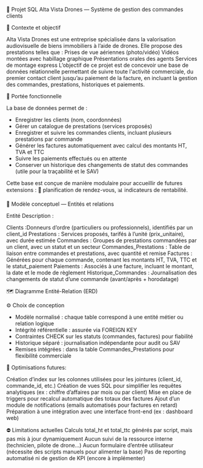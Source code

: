 🔖 Projet SQL
Alta Vista Drones — Système de gestion des commandes clients

📍 Contexte et objectif

Alta Vista Drones est une entreprise spécialisée dans la valorisation audiovisuelle de biens immobiliers à l’aide de drones. Elle propose des prestations telles que :
  Prises de vue aériennes (photo/vidéo)
  Vidéos montées avec habillage graphique
  Présentations orales des agents
  Services de montage express
L’objectif de ce projet est de concevoir une base de données relationnelle permettant de suivre toute l'activité commerciale, du premier contact client jusqu’au paiement de la facture, en incluant la gestion des commandes, prestations, historiques et paiements.

🎯 Portée fonctionnelle

La base de données permet de :
- Enregistrer les clients (nom, coordonnées)
- Gérer un catalogue de prestations (services proposés)
- Enregistrer et suivre les commandes clients, incluant plusieurs prestations par commande
- Générer les factures automatiquement avec calcul des montants HT, TVA et TTC
- Suivre les paiements effectués ou en attente
- Conserver un historique des changements de statut des commandes (utile pour la traçabilité et le SAV)
  
Cette base est conçue de manière modulaire pour accueillir de futures extensions :
  📅 planification de rendez-vous,
  📊 indicateurs de rentabilité.


🧩 Modèle conceptuel — Entités et relations

Entité	Description :

Clients	:Donneurs d’ordre (particuliers ou professionnels), identifiés par un client_id
Prestations :	Services proposés, tarifés à l’unité (prix_unitaire), avec durée estimée
Commandes	: Groupes de prestations commandées par un client, avec un statut et un secteur
Commandes_Prestations	: Table de liaison entre commandes et prestations, avec quantité et remise
Factures	: Générées pour chaque commande, contenant les montants HT, TVA, TTC et le statut_paiement
Paiements	: Associés à une facture, incluant le montant, la date et le mode de règlement
Historique_Commandes :	Journalisation des changements de statut d’une commande (avant/après + horodatage)

🗺️ Diagramme Entité-Relation (ERD)



⚙️ Choix de conception

 - Modèle normalisé : chaque table correspond à une entité métier ou relation logique
 - Intégrité référentielle : assurée via FOREIGN KEY
 - Contraintes CHECK sur les statuts (commandes, factures) pour fiabilité
 - Historique séparé : journalisation indépendante pour audit ou SAV
 - Remises intégrées : dans la table Commandes_Prestations pour flexibilité commerciale

🚀 Optimisations futures: 

Création d’index sur les colonnes utilisées pour les jointures (client_id, commande_id, etc.)
Création de vues SQL pour simplifier les requêtes analytiques (ex : chiffre d’affaires par mois ou par client)
Mise en place de triggers pour recalcul automatique des totaux des factures
Ajout d’un module de notifications (emails automatisés pour factures en retard)
Préparation à une intégration avec une interface front-end (ex : dashboard web)

⛔ Limitations actuelles
Calculs total_ht et total_ttc générés par script, mais pas mis à jour dynamiquement
Aucun suivi de la ressource interne (technicien, pilote de drone…)
Aucun formulaire d’entrée utilisateur (nécessite des scripts manuels pour alimenter la base)
Pas de reporting automatisé ni de gestion de KPI (encore à implémenter)
